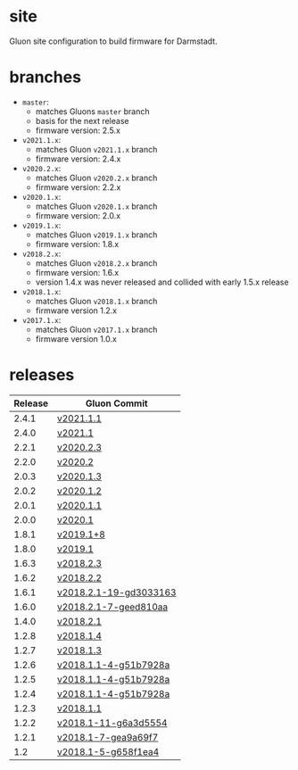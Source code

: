 site
=========

Gluon site configuration to build firmware for Darmstadt.

branches
========

* `master`:
    * matches Gluons `master` branch
    * basis for the next release
    * firmware version: 2.5.x
* `v2021.1.x`:
    * matches Gluon `v2021.1.x` branch
    * firmware version: 2.4.x
* `v2020.2.x`:
    * matches Gluon `v2020.2.x` branch
    * firmware version: 2.2.x
* `v2020.1.x`:
    * matches Gluon `v2020.1.x` branch
    * firmware version: 2.0.x
* `v2019.1.x`:
    * matches Gluon `v2019.1.x` branch
    * firmware version: 1.8.x
* `v2018.2.x`:
    * matches Gluon `v2018.2.x` branch
    * firmware version: 1.6.x
    * version 1.4.x was never released and collided with early 1.5.x release
* `v2018.1.x`:
    * matches Gluon `v2018.1.x` branch
    * firmware version 1.2.x
* `v2017.1.x`:
    * matches Gluon `v2017.1.x` branch
    * firmware version 1.0.x

releases
========

| Release  | Gluon Commit |
| -------- | -------- |
| 2.4.1 | [v2021.1.1](https://github.com/freifunk-gluon/gluon/commit/0d2f834d317eb49fe2bd0e6ddbba62f5a031fd2b) |
| 2.4.0 | [v2021.1](https://github.com/freifunk-gluon/gluon/commit/0f9a6334a04da2e3916b1e1ba037f49647fb0064) |
| 2.2.1 | [v2020.2.3](https://github.com/freifunk-gluon/gluon/commit/197e44da8ba47104ac088aedac73cde35135db67) |
| 2.2.0 | [v2020.2](https://github.com/freifunk-gluon/gluon/commit/bf8c3babae71070c10408948a04d7ede138de8ff) |
| 2.0.3 | [v2020.1.3](https://github.com/freifunk-gluon/gluon/commit/792a93b4dd8841daf6e8ff57be055b12384b2ce2) |
| 2.0.2 | [v2020.1.2](https://github.com/freifunk-gluon/gluon/commit/7f3a30423b1aa9d5b654c9d7788adc50ce1e4f3c) |
| 2.0.1 | [v2020.1.1](https://github.com/freifunk-gluon/gluon/commit/447595f0bb0df2e877e8f14fda1ef629ec30265f) |
| 2.0.0 | [v2020.1](https://github.com/freifunk-gluon/gluon/commit/f83d6764424910bd2a154d80c0d7cda4d52ba382) |
| 1.8.1 | [v2019.1+8](https://github.com/freifunk-gluon/gluon/commit/2e1abda6b521706d69bf9867f1cbc035bd7fb63c)
| 1.8.0 | [v2019.1](https://github.com/freifunk-gluon/gluon/commit/ca3631723f4c21885ef8923b43b531102e598b1a)
| 1.6.3 | [v2018.2.3](https://github.com/freifunk-gluon/gluon/commit/e3f280584170c6e12549f1f00276f966cc168975) |
| 1.6.2 | [v2018.2.2](https://github.com/freifunk-gluon/gluon/commit/800c3b2bacdf3175b153413adc15ccdf802de2c8) |
| 1.6.1 | [v2018.2.1-19-gd3033163](https://github.com/freifunk-gluon/gluon/commit/d3033163a11c32370fb3977b0c5391ba144885dc) |
| 1.6.0 | [v2018.2.1-7-geed810aa](https://github.com/freifunk-gluon/gluon/commit/eed810aac1b0f6795622907b0de7dbc0fbfadc9d) |
| 1.4.0 | [v2018.2.1](https://github.com/freifunk-gluon/gluon/commit/d6cab552df269c3ee050d83adebe784e02eccb23) |
| 1.2.8 | [v2018.1.4](https://github.com/freifunk-gluon/gluon/commit/a50cac3179e104ddaf0c53aeb1bd406339e55cb6) |
| 1.2.7 | [v2018.1.3](https://github.com/freifunk-gluon/gluon/commit/ebf3a4885db183f47e3fe6e6e01940a4c7362ea6) |
| 1.2.6 | [v2018.1.1-4-g51b7928a](https://github.com/freifunk-gluon/gluon/commit/51b7928a55155dc2a462cef5d4c045a81d9c1e0c) |
| 1.2.5 | [v2018.1.1-4-g51b7928a](https://github.com/freifunk-gluon/gluon/commit/51b7928a55155dc2a462cef5d4c045a81d9c1e0c) |
| 1.2.4 | [v2018.1.1-4-g51b7928a](https://github.com/freifunk-gluon/gluon/commit/51b7928a55155dc2a462cef5d4c045a81d9c1e0c) |
| 1.2.3 | [v2018.1.1](https://github.com/freifunk-gluon/gluon/commit/469e0107e212513748a4b638858fb2f28f24cb85) |
| 1.2.2 | [v2018.1-11-g6a3d5554](https://github.com/freifunk-gluon/gluon/commit/6a3d5554c170da07c3c5be3741ab9921e5839159) |
| 1.2.1 | [v2018.1-7-gea9a69f7](https://github.com/freifunk-gluon/gluon/commit/ea9a69f7da94ca6c8b2f4a653c807c78f17e23ec) |
| 1.2 | [v2018.1-5-g658f1ea4](https://github.com/freifunk-gluon/gluon/commit/658f1ea40294f26bd2c2e4632d541cb4e298ed94) |

